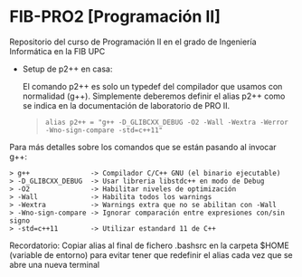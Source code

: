 # FIB-PRO2 [Programación II]
Repositorio del curso de Programación II en el grado de Ingeniería Informática en la FIB UPC

- Setup de p2++ en casa:

    El comando p2++ es solo un typedef del compilador que usamos con normalidad (g++). 
    Simplemente deberemos definir el alias p2++ como se indica en la documentación de 
    laboratorio de PRO II.

    >``alias p2++ = "g++ -D_GLIBCXX_DEBUG -O2 -Wall -Wextra -Werror -Wno-sign-compare -std=c++11"``

Para más detalles sobre los comandos que se están pasando al invocar g++:

    > g++               -> Compilador C/C++ GNU (el binario ejecutable)
    > -D_GLIBCXX_DEBUG  -> Usar libreria libstdc++ en modo de Debug
    > -O2               -> Habilitar niveles de optimización
    > -Wall             -> Habilita todos los warnings
    > -Wextra           -> Warnings extra que no se abilitan con -Wall
    > -Wno-sign-compare -> Ignorar comparación entre expresiones con/sin signo
    > -std=c++11        -> Utilizar estandard 11 de C++

Recordatorio: Copiar alias al final de fichero .bashsrc en la carpeta $HOME (variable de entorno) para evitar tener que redefinir el alias cada vez que se abre una nueva terminal
